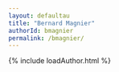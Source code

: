 ```yaml
---
layout: defaultau
title: "Bernard Magnier"
authorId: bmagnier
permalink: /bmagnier/
---
```

{% include loadAuthor.html %}
<script>
    $(document).ready(function(){
        showAuthorBio('{{ page.authorId }}');
   });
</script>
